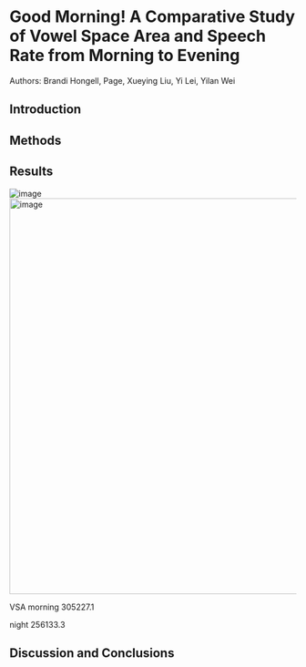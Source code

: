 # Good Morning! A Comparative Study of Vowel Space Area and Speech Rate from Morning to Evening
Authors: Brandi Hongell, Page, Xueying Liu, Yi Lei, Yilan Wei

## Introduction

## Methods

## Results
![image](https://github.com/branaphy/good-morning/assets/144012055/6625f787-999a-46d9-8c91-2464c5425bf4)
<img width="695" alt="image" src="https://github.com/branaphy/good-morning/assets/144012055/75752499-ea0f-43b4-981c-aea42e6bdfb1">

VSA
morning 305227.1

night 256133.3 




## Discussion and Conclusions
